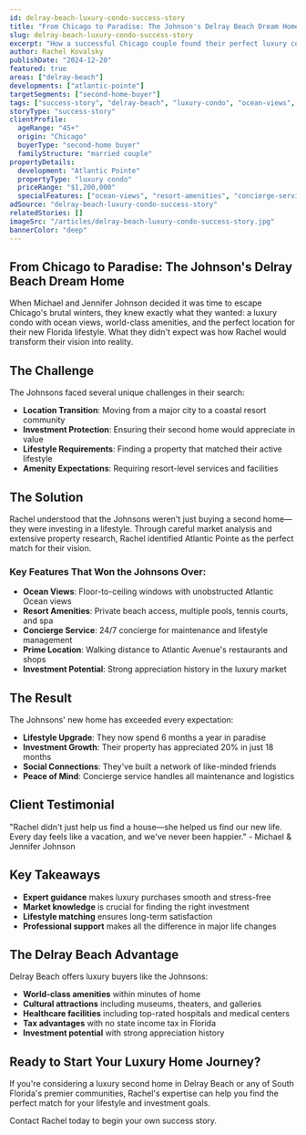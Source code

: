```yaml
---
id: delray-beach-luxury-condo-success-story
title: "From Chicago to Paradise: The Johnson's Delray Beach Dream Home"
slug: delray-beach-luxury-condo-success-story
excerpt: "How a successful Chicago couple found their perfect luxury condo in Delray Beach, complete with ocean views and resort amenities."
author: Rachel Kovalsky
publishDate: "2024-12-20"
featured: true
areas: ["delray-beach"]
developments: ["atlantic-pointe"]
targetSegments: ["second-home-buyer"]
tags: ["success-story", "delray-beach", "luxury-condo", "ocean-views", "second-home"]
storyType: "success-story"
clientProfile:
  ageRange: "45+"
  origin: "Chicago"
  buyerType: "second-home buyer"
  familyStructure: "married couple"
propertyDetails:
  development: "Atlantic Pointe"
  propertyType: "luxury condo"
  priceRange: "$1,200,000"
  specialFeatures: ["ocean-views", "resort-amenities", "concierge-service", "private-beach-access"]
adSource: "delray-beach-luxury-condo-success-story"
relatedStories: []
imageSrc: "/articles/delray-beach-luxury-condo-success-story.jpg"
bannerColor: "deep"
---
```


## From Chicago to Paradise: The Johnson's Delray Beach Dream Home

When Michael and Jennifer Johnson decided it was time to escape Chicago's brutal winters, they knew exactly what they wanted: a luxury condo with ocean views, world-class amenities, and the perfect location for their new Florida lifestyle. What they didn't expect was how Rachel would transform their vision into reality.

## The Challenge

The Johnsons faced several unique challenges in their search:

- **Location Transition**: Moving from a major city to a coastal resort community
- **Investment Protection**: Ensuring their second home would appreciate in value
- **Lifestyle Requirements**: Finding a property that matched their active lifestyle
- **Amenity Expectations**: Requiring resort-level services and facilities

## The Solution

Rachel understood that the Johnsons weren't just buying a second home—they were investing in a lifestyle. Through careful market analysis and extensive property research, Rachel identified Atlantic Pointe as the perfect match for their vision.

### Key Features That Won the Johnsons Over:

- **Ocean Views**: Floor-to-ceiling windows with unobstructed Atlantic Ocean views
- **Resort Amenities**: Private beach access, multiple pools, tennis courts, and spa
- **Concierge Service**: 24/7 concierge for maintenance and lifestyle management
- **Prime Location**: Walking distance to Atlantic Avenue's restaurants and shops
- **Investment Potential**: Strong appreciation history in the luxury market

## The Result

The Johnsons' new home has exceeded every expectation:

- **Lifestyle Upgrade**: They now spend 6 months a year in paradise
- **Investment Growth**: Their property has appreciated 20% in just 18 months
- **Social Connections**: They've built a network of like-minded friends
- **Peace of Mind**: Concierge service handles all maintenance and logistics

## Client Testimonial

"Rachel didn't just help us find a house—she helped us find our new life. Every day feels like a vacation, and we've never been happier." - Michael & Jennifer Johnson

## Key Takeaways

- **Expert guidance** makes luxury purchases smooth and stress-free
- **Market knowledge** is crucial for finding the right investment
- **Lifestyle matching** ensures long-term satisfaction
- **Professional support** makes all the difference in major life changes

## The Delray Beach Advantage

Delray Beach offers luxury buyers like the Johnsons:

- **World-class amenities** within minutes of home
- **Cultural attractions** including museums, theaters, and galleries
- **Healthcare facilities** including top-rated hospitals and medical centers
- **Tax advantages** with no state income tax in Florida
- **Investment potential** with strong appreciation history

## Ready to Start Your Luxury Home Journey?

If you're considering a luxury second home in Delray Beach or any of South Florida's premier communities, Rachel's expertise can help you find the perfect match for your lifestyle and investment goals.

Contact Rachel today to begin your own success story.
